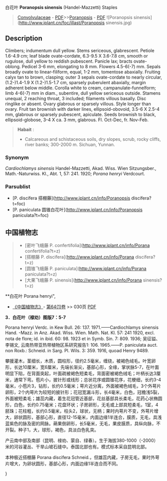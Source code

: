 白花叶 **Poranopsis sinensis** (Handel-Mazzetti) Staples

> [Convolvulaceae](http://www.iplant.cn/info/Convolvulaceae?t=foc) - [PDF](http://www.iplant.cn/foc/pdf/Convolvulaceae.pdf)>>[Poranopsis](http://www.iplant.cn/info/Poranopsis?t=foc) - [PDF](http://www.iplant.cn/foc/pdf/Poranopsis.pdf)
![Poranopsis sinensis](http://www.iplant.cn/foc/illast/Poranopsis sinensis.jpg)

## Description

Climbers; indumentum dull yellow. Stems sericeous, glabrescent. Petiole 1.6-4.9 cm; leaf blade ovate-cordate, 6.3-9.5 X 3.6-7.8 cm, smooth or rugulose, dull yellow to reddish pubescent. Panicle lax; bracts ovate-oblong. Pedicel 3-6 mm, elongating to 8 mm. Flowers 4.5-6(-7) mm. Sepals broadly ovate to linear-filiform, equal, 1-2 mm, tomentose abaxially. Fruiting calyx tan to brown, clasping; outer 3 sepals ovate-cordate to nearly circular, (1.2-)1.4-1.9 X  (1.2-)1.5-1.7 cm, sparsely puberulent abaxially, margin adherent below middle. Corolla white to cream, campanulate-funnelform; limb 4-6(-7) mm in diam., subentire, dull yellow sericeous outside. Stamens unequal, 2 reaching throat, 3 included; filaments villous basally. Disc ringlike or absent. Ovary glabrous or sparsely villous. Style longer than ovary. Fruit tan brownish with darker lines, ellipsoid-obovoid, 3.5-6 X 2.5-4 mm, glabrous or sparsely pubescent, apiculate. Seeds brownish to black, ellipsoid-globose, 3-4 X ca. 3 mm, glabrous. Fl. Oct-Dec, fr. Nov-Feb.

> **Habait** : 
>* Calcareous and schistaceous soils, dry slopes, scrub, rocky cliffs, river banks; 300-2000 m. Sichuan, Yunnan.

### Synonym
*Cardiochlamys sinensis* Handel-Mazzetti, Akad. Wiss. Wien Sitzungsber., Math.-Naturwiss. Kl., Abt. 1, 57: 241. 1920; *Porana henryi* Verdcourt.

### Parsublist

* [P.  discifera  搭棚藤](http://www.iplant.cn/info/Poranopsis discifera?t=foc)
* [P.  paniculata  圆锥白花叶](http://www.iplant.cn/info/Poranopsis paniculata?t=foc)

## 中国植物志

> * [密叶飞蛾藤  P.  confertifolia](http://www.iplant.cn/info/Porana confertifolia?t=z)
> * [搭棚藤  P.  discifera](http://www.iplant.cn/info/Porana discifera?t=z)
> * [圆锥飞蛾藤  P.  paniculata](http://www.iplant.cn/info/Porana paniculata?t=z)
> * [大果飞蛾藤  P.  sinensis](http://www.iplant.cn/info/Porana sinensis?t=z)

**白花叶 Porana henryi",

* [《中国植物志》](http://www.iplant.cn/frps)- [第64(1)卷](http://www.iplant.cn/frps/vol/64(1)) >> 030页 [PDF](http://www.iplant.cn/frps/pdf/64(1)/030.pdf)

**3．白花叶（禄劝）图版7：5-7**

Porana henryi Verdc. in Kew Bull. 26: 137. 1971.——Cardiochlamys sinensis Hand. -Mazz. in Anz. Akad. Wiss. Wien. Math. Nat. Kl. 57: 241 1920, excl. nota de flore; id. in ibid. 60: 98. 1923 et in Symb. Sin. 7: 809. 1936; 吴征镒、李锡文, 云南热带亚热带植物区系研究报告1: 106. 1965.——P. paniculata auct. non Roxb.: Schneid. in Sarg. Pl. Wils. 3: 359. 1916, quoad Henry 9489.

攀援灌木，茎细长，木质，圆柱形，径约2.5毫米，缠绕，被褐色绒毛。叶宽卵形，长达10厘米，宽6厘米，先端长渐尖，基部心形，全缘，掌状脉5-7，在叶面明显下陷，在背面突起，叶面疏被褐色短柔毛，背面密被褐色绒毛；叶柄长达3厘米，通常下弯。苞片小，披针形或线形；总状花序或圆锥花序，花梗细，长约3-4毫米，小苞片3，钻形，长约0.5毫米；萼片近分离，外面被褐色绒毛，3个外萼片卵形，2个内萼片为较短的披针形；花冠宽漏斗形，长4毫米，白色，冠檐浅5裂，外面被短柔毛；雄蕊内藏，着生花冠管近基部，花丝基部具长柔毛，花药心状椭圆形，白色，长约0.75毫米；花盘环状；子房卵形，无毛或上部具短柔毛，1室，4胚珠；花柱粗，长约0.5毫米，柱头2，球状，无柄；果时内萼片不变，外萼片增大，卵状圆形，基部心形，直径12-15毫米，内面边缘1半连合，膜质，无毛，具浅蓝紫色的脉及密的网脉。蒴果倒卵形，长5毫米，无毛，果皮膜质，具纵向脉，不开裂。种子1，大，球形，褐色，具淡白色乳突。

产云南中部及南部（昆明、禄劝、蒙自、绿春）。生于海拔380-1000（-2000）米的河谷灌丛、干旱山坡石缝中。泰国北部也有。模式标本采自昆明北部。

本种极近搭棚藤 Porana discifera Schneid.，但雄蕊内藏，子房无毛，果时外萼片增大，为卵状圆形，基部心形，内面边缘1半连合而不同。

}